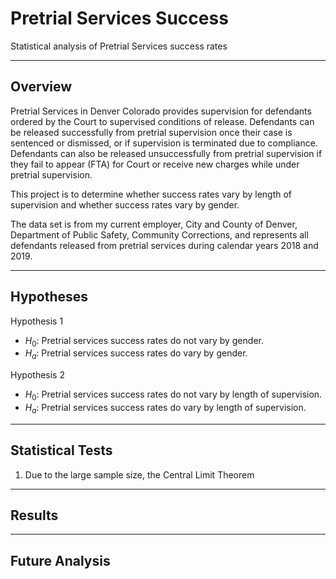 # Pretrial Services Success
Statistical analysis of Pretrial Services success rates

***

## Overview
Pretrial Services in Denver Colorado provides supervision for defendants ordered by the Court to supervised conditions of release. Defendants can be released successfully from pretrial supervision once their case is sentenced or dismissed, or if supervision is terminated due to compliance. Defendants can also be released unsuccessfully from pretrial supervision if they fail to appear (FTA) for Court or receive new charges while under pretrial supervision.

This project is to determine whether success rates vary by length of supervision and whether success rates vary by gender.

The data set is from my current employer, City and County of Denver, Department of Public Safety, Community Corrections, and represents all defendants released from pretrial services during calendar years 2018 and 2019.

***

## Hypotheses
Hypothesis 1
* $H_0$: Pretrial services success rates do not vary by gender.<br>
* $H_a$: Pretrial services success rates do vary by gender.<br>


Hypothesis 2 
* $H_0$: Pretrial services success rates do not vary by length of supervision.<br>
* $H_a$: Pretrial services success rates do vary by length of supervision.<br>

***

## Statistical Tests
1. Due to the large sample size, the Central Limit Theorem 


***

## Results

***

## Future Analysis